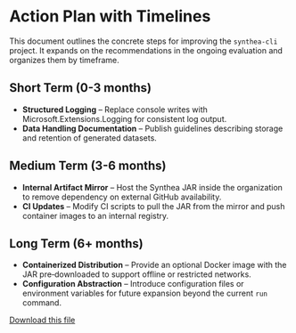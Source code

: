 # Action Plan with Timelines

This document outlines the concrete steps for improving the `synthea-cli` project. It expands on the recommendations in the ongoing evaluation and organizes them by timeframe.

## Short Term (0-3 months)
- **Structured Logging** – Replace console writes with Microsoft.Extensions.Logging for consistent log output.
- **Data Handling Documentation** – Publish guidelines describing storage and retention of generated datasets.

## Medium Term (3-6 months)
- **Internal Artifact Mirror** – Host the Synthea JAR inside the organization to remove dependency on external GitHub availability.
- **CI Updates** – Modify CI scripts to pull the JAR from the mirror and push container images to an internal registry.

## Long Term (6+ months)
- **Containerized Distribution** – Provide an optional Docker image with the JAR pre‑downloaded to support offline or restricted networks.
- **Configuration Abstraction** – Introduce configuration files or environment variables for future expansion beyond the current `run` command.

[Download this file](./action_plan_with_timelines.md)
